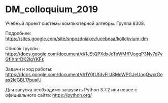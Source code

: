 # DM_colloquium_2019

Учебный проект системы компьютерной алгебры.
Группа 8308.

Подробнее: https://sites.google.com/site/snpozdniakov/ucebnaa/kollokvium-dm

Список группы: https://docs.google.com/document/d/1JStQPXdxJcTnWMfPJogqP3Ny7d7vGfIXmrDK2lgYKFs

Задачи и ход работы: https://docs.google.com/document/d/1Y0fUfdvFIlJ8MoWPGJeUogQwxrGeas2IeGBL17puaiU

Для запуска необходимо загрузить Python 3.7.2 или новее c официального сайта: https://python.org/
